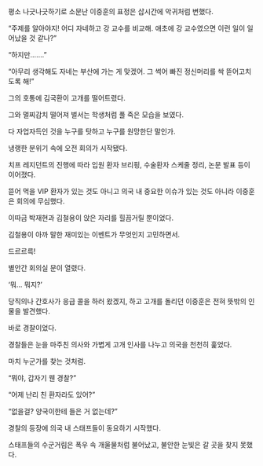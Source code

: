 평소 나긋나긋하기로 소문난 이중훈의 표정은 삽시간에 악귀처럼 변했다.

“주제를 알아야지! 어디 자네하고 강 교수를 비교해. 애초에 강 교수였으면 이런 일이 일어났을 것 같나?”

“하지만…….”

“아무리 생각해도 자네는 부산에 가는 게 맞겠어. 그 썩어 빠진 정신머리를 싹 뜯어고치도록 해!”

그의 호통에 김국환이 고개를 떨어트렸다.

그와 멀찌감치 떨어져 벌서는 학생처럼 풀 죽은 모습을 보였다.

다 자업자득인 것을 누구를 탓하고 누구를 원망한단 말인가.

냉랭한 분위기 속에 오전 회의가 시작됐다.

치프 레지던트의 진행에 따라 입원 환자 브리핑, 수술환자 스케줄 정리, 논문 발표 등이 이어졌다.

뜯어 먹을 VIP 환자가 있는 것도 아니고 의국 내 중요한 이슈가 있는 것도 아니라 이중훈은 회의에 무심했다.

이따금 박재현과 김철용이 앉은 자리를 힐끔거릴 뿐이었다.

김철용이 아까 말한 재미있는 이벤트가 무엇인지 고민하면서.

드르르륵!

별안간 회의실 문이 열렸다.

‘뭐… 뭐지?’

당직의나 간호사가 응급 콜을 하러 왔겠지, 하고 고개를 돌리던 이중훈은 전혀 뜻밖의 인물을 발견했다.

바로 경찰이었다.

경찰들은 눈을 마주친 의사와 가볍게 고개 인사를 나누고 의국을 천천히 훑었다.

마치 누군가를 찾는 것처럼.

“뭐야, 갑자기 웬 경찰?”

“어제 난리 친 환자라도 있어?”

“없을걸? 양국이한테 들은 거 없는데?”

경찰의 등장에 의국 내 스태프들이 동요하기 시작했다.

스태프들의 수군거림은 폭우 속 개울물처럼 불어났고, 불안한 눈빛은 갈 곳을 찾지 못했다.